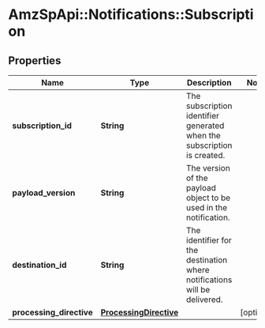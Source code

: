 # AmzSpApi::Notifications::Subscription

## Properties
Name | Type | Description | Notes
------------ | ------------- | ------------- | -------------
**subscription_id** | **String** | The subscription identifier generated when the subscription is created. | 
**payload_version** | **String** | The version of the payload object to be used in the notification. | 
**destination_id** | **String** | The identifier for the destination where notifications will be delivered. | 
**processing_directive** | [**ProcessingDirective**](ProcessingDirective.md) |  | [optional] 

